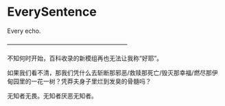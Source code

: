 # EverySentence
Every echo.

————————————————————

不知何时开始，百科收录的新模组再也无法让我称“好耶”。

如果我们看不清，那我们凭什么去斩断那邪恶/救赎那死亡/毁灭那幸福/燃尽那伊甸园里的一花一树？凭莽夫身子里烂到发臭的骨髓吗？

无知者无畏。无知者厌恶无知者。